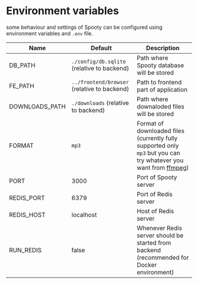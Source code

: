 # Environment variables

some behaviour and settings of Spooty can be configured using environment variables and `.env` file.

 Name           | Default                                     | Description                                                                                                                                                      |
----------------|---------------------------------------------|------------------------------------------------------------------------------------------------------------------------------------------------------------------|
 DB_PATH        | `./config/db.sqlite` (relative to backend)  | Path where Spooty database will be stored                                                                                                                        |
 FE_PATH        | `../frontend/browser` (relative to backend) | Path to frontend part of application                                                                                                                             |
 DOWNLOADS_PATH | `./downloads` (relative to backend)         | Path where downaloded files will be stored                                                                                                                       |
 FORMAT         | `mp3`                                       | Format of downloaded files (currently fully supported only `mp3` but you can try whatever you want from [ffmpeg](https://ffmpeg.org/ffmpeg-formats.html#Muxers)) |
 PORT           | 3000                                        | Port of Spooty server                                                                                                                                            |
 REDIS_PORT     | 6379                                        | Port of Redis server                                                                                                                                             |
 REDIS_HOST     | localhost                                   | Host of Redis server                                                                                                                                             |
 RUN_REDIS      | false                                       | Whenever Redis server should be started from backend (recommended for Docker environment)                                                                        |